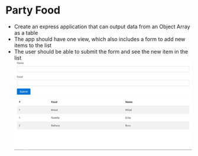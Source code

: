 # Party Food
- Create an express application that can output data from an Object Array as a table
- The app should have one view, which also includes a form to add new items to the list
- The user should be able to submit the form and see the new item in the list
![](drafts/page.jpg)
